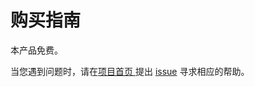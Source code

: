 # 购买指南

本产品免费。

当您遇到问题时，请在[项目首页 ](https://github.com/tkestack/tke) 提出 [issue](https://github.com/tkestack/tke/issues) 寻求相应的帮助。

